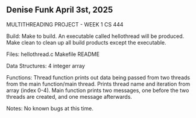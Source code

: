 Denise Funk
April 3st, 2025
----------------------------------------------------------
MULTITHREADING PROJECT - WEEK 1 CS 444

Build:
    Make to build. An executable called hellothread will be produced.
    Make clean to clean up all build products except the executable.

Files:
    hellothread.c
    Makefile
    README  
    
Data Structures:
    4 integer array

Functions:
    Thread function prints out data being passed from two threads from the main function/main thread. Prints thread name and iteration from array (index 0-4). Main function prints two messages, one before the two threads are created, and one message afterwards. 

Notes:
    No known bugs at this time.